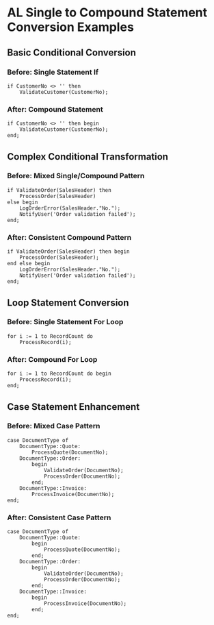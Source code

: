 # AL Single to Compound Statement Conversion Examples

## Basic Conditional Conversion

### Before: Single Statement If
```al
if CustomerNo <> '' then
    ValidateCustomer(CustomerNo);
```

### After: Compound Statement
```al
if CustomerNo <> '' then begin
    ValidateCustomer(CustomerNo);
end;
```

## Complex Conditional Transformation

### Before: Mixed Single/Compound Pattern
```al
if ValidateOrder(SalesHeader) then
    ProcessOrder(SalesHeader)
else begin
    LogOrderError(SalesHeader."No.");
    NotifyUser('Order validation failed');
end;
```

### After: Consistent Compound Pattern
```al
if ValidateOrder(SalesHeader) then begin
    ProcessOrder(SalesHeader);
end else begin
    LogOrderError(SalesHeader."No.");
    NotifyUser('Order validation failed');
end;
```

## Loop Statement Conversion

### Before: Single Statement For Loop
```al
for i := 1 to RecordCount do
    ProcessRecord(i);
```

### After: Compound For Loop
```al
for i := 1 to RecordCount do begin
    ProcessRecord(i);
end;
```

## Case Statement Enhancement

### Before: Mixed Case Pattern
```al
case DocumentType of
    DocumentType::Quote:
        ProcessQuote(DocumentNo);
    DocumentType::Order:
        begin
            ValidateOrder(DocumentNo);
            ProcessOrder(DocumentNo);
        end;
    DocumentType::Invoice:
        ProcessInvoice(DocumentNo);
end;
```

### After: Consistent Case Pattern
```al
case DocumentType of
    DocumentType::Quote:
        begin
            ProcessQuote(DocumentNo);
        end;
    DocumentType::Order:
        begin
            ValidateOrder(DocumentNo);
            ProcessOrder(DocumentNo);
        end;
    DocumentType::Invoice:
        begin
            ProcessInvoice(DocumentNo);
        end;
end;
```